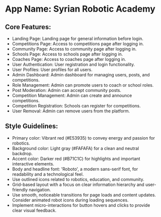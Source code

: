 # **App Name**: Syrian Robotic Academy

## Core Features:

- Landing Page: Landing page for general information before login.
- Competitions Page: Access to competitions page after logging in.
- Community Page: Access to community page after logging in.
- Schools Page: Access to schools page after logging in.
- Coaches Page: Access to coaches page after logging in.
- User Authentication: User registration and login functionality.
- User Profiles: User profiles for all users.
- Admin Dashboard: Admin dashboard for managing users, posts, and competitions.
- Role Management: Admin can promote users to coach or school roles.
- Post Moderation: Admin can accept community posts.
- Competition Management: Admin can create and announce competitions.
- Competition Registration: Schools can register for competitions.
- User Removal: Admin can remove users from the platform.

## Style Guidelines:

- Primary color: Vibrant red (#E53935) to convey energy and passion for robotics.
- Background color: Light gray (#FAFAFA) for a clean and neutral backdrop.
- Accent color: Darker red (#B71C1C) for highlights and important interactive elements.
- Body and headline font: 'Roboto', a modern sans-serif font, for readability and a technological feel.
- Use outlined icons related to robotics, education, and community.
- Grid-based layout with a focus on clear information hierarchy and user-friendly navigation.
- Use smooth, noticeable transitions for page loads and content updates. Consider animated robot icons during loading sequences.
- Implement micro-interactions for button hovers and clicks to provide clear visual feedback.